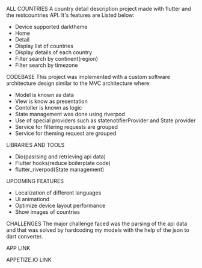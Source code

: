 ALL COUNTRIES
 A country detail description project made with flutter and the restcountries API. It's features are Listed below:
 - Device supported darktheme
 - Home 
 - Detail 
 - Display list of countries 
 - Display details of each country
 - Filter search by continent(region)
 - Filter search by timezone

CODEBASE 
This project was implemented with a custom software architecture design similar to the MVC architecture where:
 - Model is known as data
 - View is know as presentation
 - Contoller is known as logic
 - State management was done using riverpod 
 - Use of special providers such as statenotifierProvider and State provider 
 - Service for filtering requests are grouped 
 - Service for theming request are grouped 

LIBRARIES AND TOOLS 
 - Dio(pasrsing and retrieving api data)
 - Flutter hooks(reduce boilerplate code)
 - flutter_riverpod(State management)

UPCOMING FEATURES
 - Localization of different languages
 - Ui animationd
 - Optimize device layout performance
 - Show images of countries

 CHALLENGES
 The major challenge faced was the parsing of the api data and that was solved by hardcoding my models with the help of the json to dart converter.

 APP LINK


 APPETIZE.IO LINK
